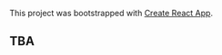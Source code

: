 This project was bootstrapped with [Create React App](https://github.com/facebook/create-react-app).

## TBA
